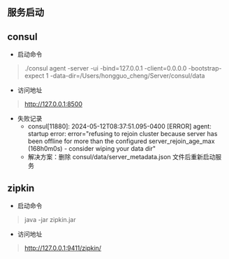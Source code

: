 ## 服务启动
## consul
- 启动命令
> ./consul agent -server -ui -bind=127.0.0.1 -client=0.0.0.0 -bootstrap-expect 1 -data-dir=/Users/hongguo_cheng/Server/consul/data

- 访问地址
> http://127.0.0.1:8500

- 失败记录
  - consul[11880]: 2024-05-12T08:37:51.095-0400 [ERROR] agent: startup error: error="refusing to rejoin cluster because server has been offline for more than the configured server_rejoin_age_max (168h0m0s) - consider wiping your data dir"
  - 解决方案：删除 consul/data/server_metadata.json 文件后重新启动服务

## zipkin
- 启动命令
> java -jar zipkin.jar

- 访问地址
> http://127.0.0.1:9411/zipkin/